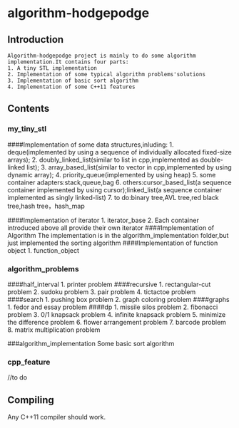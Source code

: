 # algorithm-hodgepodge

## Introduction

    Algorithm-hodgepodge project is mainly to do some algorithm implementation.It contains four parts:
    1. A tiny STL implementation
    2. Implementation of some typical algorithm problems'solutions
    3. Implementation of basic sort algorithm 
    4. Implementation of some C++11 features 

## Contents

### my_tiny_stl
####Implementation of some data structures,inluding:
    1. deque(implemented by using a sequence of individually allocated fixed-size arrays);
    2. doubly_linked_list(similar to list in cpp,implemented as double-linked list);
    3. array_based_list(similar to vector in cpp,implemented by using dynamic array);
    4. priority_queue(implemented by using heap)
    5. some container adapters:stack,queue,bag
    6. others:cursor_based_list(a sequence container implemented by using cursor);linked_list(a sequence container implemented as singly linked-list)
    7. to do:binary tree,AVL tree,red black tree,hash tree，hash_map

####Implementation of iterator
    1. iterator_base
    2. Each container introduced above all provide their own iterator
####Implementation of Algorithm
    The implementation is in the algorithm_implementation folder,but just implemented the sorting algorithm
####Implementation of function object
    1. function_object

### algorithm_problems
####half_interval 
    1. printer problem
####recursive 
    1. rectangular-cut problem
    2. sudoku problem
    3. pair problem
    4. tictactoe problem
####search 
    1. pushing box problem
    2. graph coloring problem
####graphs
    1. fedor and essay problem
####dp 
    1. missile silos problem
    2. fibonacci problem
    3. 0/1 knapsack problem
    4. infinite knapsack problem
    5. minimize the difference problem
    6. flower arrangement problem
    7. barcode problem
    8. matrix multiplication problem
    

###algorithm_implementation
Some basic sort algorithm
### cpp_feature
//to do


## Compiling

Any C++11 compiler should work. 
